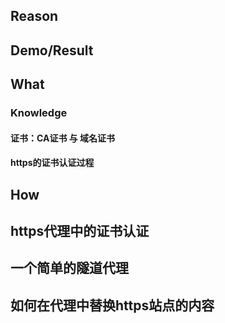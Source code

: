 ## Reason

## Demo/Result

## What
### Knowledge
#### 证书：CA证书 与 域名证书

#### https的证书认证过程



## How

## https代理中的证书认证

## 一个简单的隧道代理

## 如何在代理中替换https站点的内容
<!--stackedit_data:
eyJoaXN0b3J5IjpbLTE2MzQxNDM0NTBdfQ==
-->